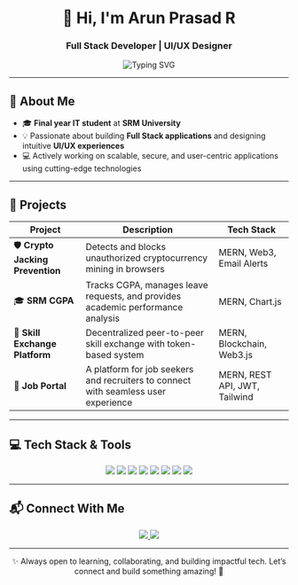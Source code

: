 <h1 align="center">👋 Hi, I'm Arun Prasad R</h1>
<h3 align="center">Full Stack Developer | UI/UX Designer</h3>

<p align="center">
  <img src="https://readme-typing-svg.herokuapp.com?font=Fira+Code&weight=600&size=22&pause=1000&color=00FFD1&center=true&vCenter=true&width=500&lines=MERN+Stack+Developer;UI%2FUX+Design+Enthusiast;Turning+Ideas+Into+Reality!" alt="Typing SVG" />
</p>

---

## 🚀 About Me

- 🎓 **Final year IT student** at **SRM University**
- 💡 Passionate about building **Full Stack applications** and designing intuitive **UI/UX experiences**
- 💻 Actively working on scalable, secure, and user-centric applications using cutting-edge technologies

---

## 🌟 Projects

| Project                        | Description                                                                 | Tech Stack                      |
|--------------------------------|-----------------------------------------------------------------------------|----------------------------------|
| 🛡️ **Crypto Jacking Prevention** | Detects and blocks unauthorized cryptocurrency mining in browsers           | MERN, Web3, Email Alerts         |
| 🎓 **SRM CGPA**                | Tracks CGPA, manages leave requests, and provides academic performance analysis | MERN, Chart.js                  |
| 🔁 **Skill Exchange Platform** | Decentralized peer-to-peer skill exchange with token-based system           | MERN, Blockchain, Web3.js       |
| 💼 **Job Portal**              | A platform for job seekers and recruiters to connect with seamless user experience | MERN, REST API, JWT, Tailwind   |

---

## 💻 Tech Stack & Tools

<p align="center">
  <img src="https://img.shields.io/badge/C-00599C?style=for-the-badge&logo=c&logoColor=white" />
  <img src="https://img.shields.io/badge/C++-00599C?style=for-the-badge&logo=c%2B%2B&logoColor=white" />
  <img src="https://img.shields.io/badge/Python-3776AB?style=for-the-badge&logo=python&logoColor=white" />
  <img src="https://img.shields.io/badge/JavaScript-F7DF1E?style=for-the-badge&logo=javascript&logoColor=black" />
  <img src="https://img.shields.io/badge/Node.js-339933?style=for-the-badge&logo=node.js&logoColor=white" />
  <img src="https://img.shields.io/badge/Express.js-000000?style=for-the-badge&logo=express&logoColor=white" />
  <img src="https://img.shields.io/badge/MongoDB-47A248?style=for-the-badge&logo=mongodb&logoColor=white" />
  <img src="https://img.shields.io/badge/Git-F05032?style=for-the-badge&logo=git&logoColor=white" />
</p>

---

## 📬 Connect With Me

<p align="center">
  <a href="https://www.linkedin.com/in/arunprasad46/" target="_blank">
    <img src="https://img.shields.io/badge/LinkedIn-%230077B5.svg?style=for-the-badge&logo=linkedin&logoColor=white" />
  </a>
  <a href="https://leetcode.com/u/arunprasad37/" target="_blank">
    <img src="https://img.shields.io/badge/LeetCode-%23FFA116.svg?style=for-the-badge&logo=leetcode&logoColor=white" />
  </a>
</p>

---

<p align="center">✨ Always open to learning, collaborating, and building impactful tech. Let’s connect and build something amazing! 🚀</p>
